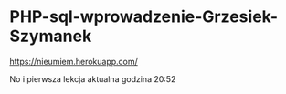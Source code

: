 # PHP-sql-wprowadzenie-Grzesiek-Szymanek
https://nieumiem.herokuapp.com/

No i pierwsza lekcja 
aktualna godzina 20:52
